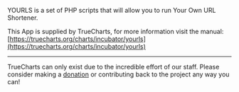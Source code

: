 YOURLS is a set of PHP scripts that will allow you to run Your Own URL Shortener.

This App is supplied by TrueCharts, for more information visit the manual: [https://truecharts.org/charts/incubator/yourls](https://truecharts.org/charts/incubator/yourls)

---

TrueCharts can only exist due to the incredible effort of our staff.
Please consider making a [donation](https://truecharts.org/sponsor) or contributing back to the project any way you can!
